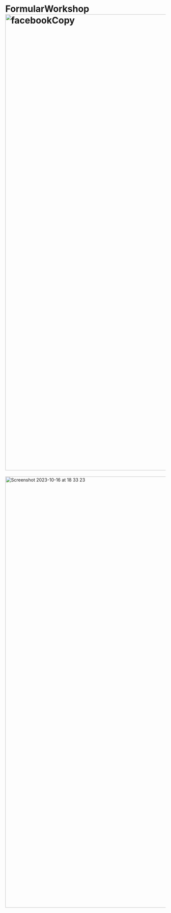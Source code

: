 # FormularWorkshop<img width="1426" alt="facebookCopy" src="https://github.com/AleksandraRusak/FormularWorkshop/assets/112869405/00974fb6-d252-4e65-856b-67ca582e832b">
<img width="1348" alt="Screenshot 2023-10-16 at 18 33 23" src="https://github.com/AleksandraRusak/FormularWorkshop/assets/112869405/7184ded0-5180-450f-8284-cdfe4ba864b9">
